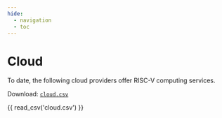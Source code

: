 ```yaml
---
hide:
  - navigation
  - toc
---
```

# Cloud

To date, the following cloud providers offer RISC-V computing services.

Download: [`cloud.csv`](cloud.csv)

{{ read_csv('cloud.csv') }}

